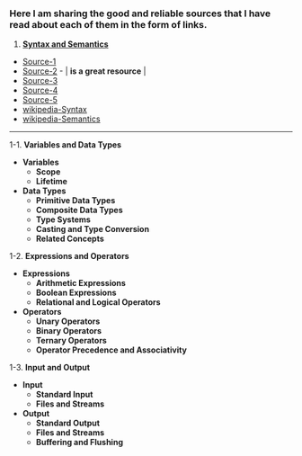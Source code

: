 ### Here I am sharing the good and reliable sources that I have read about each of them in the form of links.

1. [**Syntax and Semantics**](https://www.usna.edu/Users/cs/wcbrown/courses/F19SI413/lec/l07/lec.html)
  - [Source-1](https://homepage.divms.uiowa.edu/~slonnegr/plf/Book/)
  - [Source-2](https://cdn.preterhuman.net/texts/science_and_technology/artificial_intelligence/Formal%20Syntax%20and%20Semantics%20of%20Programming%20Languages%20-%20Kenneth%20Slonneger.pdf) - | **is a great resource** |
  - [Source-3](https://www.cs.montana.edu/revelle/csci305/slides/syntax_semantics.pdf)
  - [Source-4](https://www.usna.edu/Users/cs/wcbrown/courses/F19SI413/lec/l07/lec.html)
  - [Source-5](https://stackoverflow.com/questions/17930267/what-is-the-difference-between-syntax-and-semantics-in-programming-languages)
  - [wikipedia-Syntax](https://en.wikipedia.org/wiki/Syntax_%28programming_languages%29)
  - [wikipedia-Semantics](https://en.wikipedia.org/wiki/Semantics_%28computer_science%29)
---

1-1. **Variables and Data Types**
  - **Variables**
    - **Scope**
    - **Lifetime**
  - **Data Types**
    - **Primitive Data Types**
    - **Composite Data Types**
    - **Type Systems**
    - **Casting and Type Conversion**
    - **Related Concepts**

1-2. **Expressions and Operators**
  - **Expressions**
    - **Arithmetic Expressions**
    - **Boolean Expressions**
    - **Relational and Logical Operators**
  - **Operators**
    - **Unary Operators**
    - **Binary Operators**
    - **Ternary Operators**
    - **Operator Precedence and Associativity**

1-3. **Input and Output**
  - **Input**
    - **Standard Input**
    - **Files and Streams**
  - **Output**
    - **Standard Output**
    - **Files and Streams**
    - **Buffering and Flushing**
